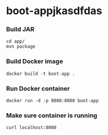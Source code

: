 # boot-appjkasdfdas

### Build JAR

```
cd app/
mvn package
```

### Build Docker image

```
docker build -t boot-app .
```

### Run Docker container

```
docker run -d -p 8080:8080 boot-app
```

### Make sure container is running

```
curl localhost:8080
```
